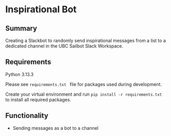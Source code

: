 # Inspirational Bot

## Summary

Creating a Slackbot to randomly send inspirational messages from a list to a dedicated channel in the UBC Sailbot Slack Workspace.

## Requirements

Python 3.13.3

Please see `requirements.txt ` file for packages used during development.

Create your virtual environment and run `pip install -r requirements.txt` to install all required packages.

## Functionality

- Sending messages as a bot to a channel